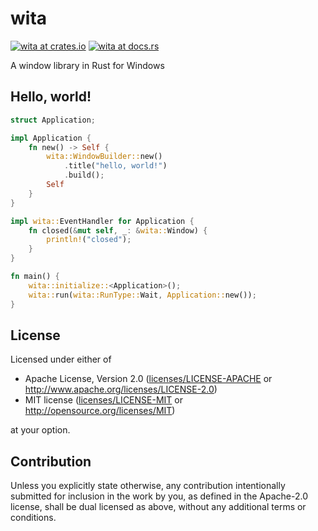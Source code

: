 # wita

[![wita at crates.io](https://img.shields.io/crates/v/wita.svg)](https://crates.io/crates/wita)
[![wita at docs.rs](https://docs.rs/wita/badge.svg)](https://docs.rs/wita)

A window library in Rust for Windows

## Hello, world!
```rust
struct Application;

impl Application {
    fn new() -> Self {
        wita::WindowBuilder::new()
            .title("hello, world!")
            .build();
        Self
    }
}

impl wita::EventHandler for Application {
    fn closed(&mut self, _: &wita::Window) {
        println!("closed");
    }
}

fn main() {
    wita::initialize::<Application>();
    wita::run(wita::RunType::Wait, Application::new());
}
```

## License

Licensed under either of

 * Apache License, Version 2.0
   ([licenses/LICENSE-APACHE](licenses/LICENSE-APACHE) or http://www.apache.org/licenses/LICENSE-2.0)
 * MIT license
   ([licenses/LICENSE-MIT](licenses/LICENSE-MIT) or http://opensource.org/licenses/MIT)

at your option.

## Contribution

Unless you explicitly state otherwise, any contribution intentionally submitted
for inclusion in the work by you, as defined in the Apache-2.0 license, shall be
dual licensed as above, without any additional terms or conditions.
